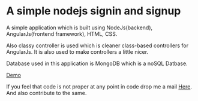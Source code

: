# A simple nodejs signin and signup
A simple application which is built using NodeJs(backend), AngularJs(frontend framework), HTML, CSS.

Also classy controller is used which is cleaner class-based controllers for AngularJs. It is also used to make controllers 
a little nicer.

Database used in this application is MongoDB which is a noSQL Datbase.

<a href="http://52.36.8.85:8080">Demo</a>

If you feel that code is not proper at any point in code drop me a mail <a href="mailto:sraorajath@gmail.com">Here</a>.
And also contribute to the same.
